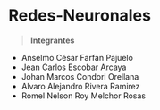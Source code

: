 # Redes-Neuronales

>**Integrantes**
*   Anselmo César Farfan Pajuelo
*   Jean Carlos Escobar Arcaya
*   Johan Marcos Condori Orellana
*   Alvaro Alejandro Rivera Ramirez
*   Romel Nelson Roy Melchor Rosas
